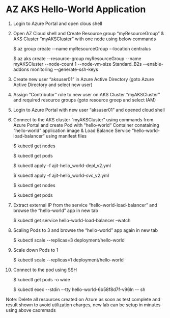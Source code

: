 # AZ AKS Hello-World Application

1.	Login to Azure Portal and open clous shell 

2.	Open AZ Cloud shell and Create Resource group “myResourceGroup” & AKS Cluster “myAKSCluster” with one node using below commands

      $ az group create --name myResourceGroup --location centralus 
   
      $ az aks create --resource-group myResourceGroup --name myAKSCluster --node-count 1 --node-vm-size Standard_B2s --enable-addons monitoring --generate-ssh-keys

3.	Create new user “aksuser01” in Azure Active Directory (goto Azure Active Directory and select new user)

4.	Assign “Contributor” role to new user on AKS Cluster “myAKSCluster” and required resource groups (goto resource groep and select IAM)

5.	Login to Azure Portal with new user “aksuser01” and opened cloud shell

6.	Connect to the AKS cluster “myAKSCluster“ using commands from Azure Portal and create Pod with “hello-world“ Container conataining  “hello-world” application image 
& Load Balance Service “hello-world-load-balancer“ using manifest files 

    $ kubectl get nodes

    $ kubectl get pods

    $ kubectl apply -f ajit-hello_world-depl_v2.yml

    $ kubectl apply -f ajit-hello_world-svc_v2.yml

    $ kubectl get nodes

    $ kubectl get pods

7.	Extract  external IP from the service “hello-world-load-balancer” and browse the “hello-world” app in new tab

    $ kubectl get service hello-world-load-balancer –watch

8.	Scaling Pods to 3 and browse the “hello-world” app again in new tab

    $ kubectl scale --replicas=3 deployment/hello-world

9.	Scale down Pods to 1 

    $ kubectl scale --replicas=1 deployment/hello-world
    
10. Connect to the pod using SSH

    $ kubectl get pods -o wide

    $ kubectl exec --stdin --tty hello-world-6b58f8d7f-v96ln -- sh
    
 
 Note: Delete all resources created on Azure as soon as test complete and result shown to avoid utilization charges, new lab can be setup in minutes using above caommads 
